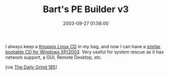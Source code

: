 ﻿---
layout: post
title: "Bart's PE Builder v3"
comments: false
date: 2003-09-27 01:56:00
updated: 2004-05-02 00:36:00
categories:
 - Technology
subtext-id: 68e276a1-1c2e-45d2-a84a-8581d6978328
alias: /blog/Barts-PE-Builder-v3.aspx
---


I always keep a [Knoppix Linux CD](http://www.knoppix.net/) in my bag, and now I can have a [similar bootable CD for Windows XP/2003](http://www.nu2.nu/pebuilder/). Very useful for system rescue as it has network support, a GUI, Remote Desktop, etc.

[via [The Daily Grind 185](http://www.larkware.com/Articles/TheDailyGrind185.html)]
